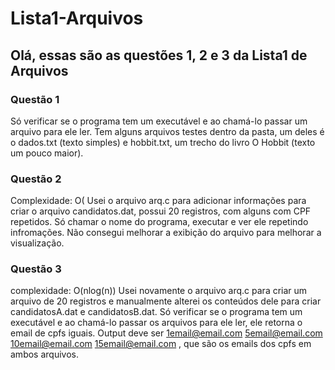 # Lista1-Arquivos

## Olá, essas são as questões 1, 2 e 3 da Lista1 de Arquivos

### Questão 1

Só verificar se o programa tem um executável e ao chamá-lo passar um arquivo para ele ler. Tem alguns arquivos testes dentro da pasta, um deles é o dados.txt (texto simples) e hobbit.txt, um trecho do livro O Hobbit (texto um pouco maior).

### Questão 2 

Complexidade: O(
Usei o arquivo arq.c para adicionar informações para criar o arquivo candidatos.dat, possui 20 registros, com alguns com CPF repetidos. Só chamar o nome do programa, executar e ver ele repetindo infromações. Não consegui melhorar a exibição do arquivo para melhorar a visualização. 

### Questão 3

complexidade: O(nlog(n))
Usei novamente o arquivo arq.c para criar um arquivo de 20 registros e manualmente alterei os conteúdos dele para criar candidatosA.dat e candidatosB.dat. Só verificar se o programa tem um executável e ao chamá-lo passar os arquivos para ele ler, ele retorna o email de cpfs iguais. Output deve ser 1email@email.com 5email@email.com 10email@email.com  15email@email.com , que são os emails dos cpfs em ambos arquivos. 
